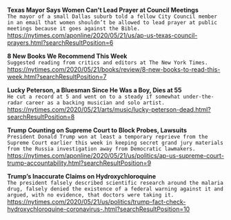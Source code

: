 **Texas Mayor Says Women Can't Lead Prayer at Council Meetings**\
`The mayor of a small Dallas suburb told a fellow City Council member in an email that women shouldn’t be allowed to lead prayer at public meetings because it goes against the Bible.`\
https://nytimes.com/aponline/2020/05/21/us/ap-us-texas-council-prayers.html?searchResultPosition=6

**8 New Books We Recommend This Week**\
`Suggested reading from critics and editors at The New York Times.`\
https://nytimes.com/2020/05/21/books/review/8-new-books-to-read-this-week.html?searchResultPosition=7

**Lucky Peterson, a Bluesman Since He Was a Boy, Dies at 55**\
`He cut a record at 5 and went on to a steady if somewhat under-the-radar career as a backing musician and solo artist.`\
https://nytimes.com/2020/05/21/arts/music/lucky-peterson-dead.html?searchResultPosition=8

**Trump Counting on Supreme Court to Block Probes, Lawsuits**\
`President Donald Trump won at least a temporary reprieve from the Supreme Court earlier this week in keeping secret grand jury materials from the Russia investigation away from Democratic lawmakers.`\
https://nytimes.com/aponline/2020/05/21/us/politics/ap-us-supreme-court-trump-accountability.html?searchResultPosition=9

**Trump’s Inaccurate Claims on Hydroxychloroquine**\
`The president falsely described scientific research around the malaria drug, falsely denied the existence of a federal warning against it and argued, with no evidence, that doctors were taking it.`\
https://nytimes.com/2020/05/21/us/politics/trump-fact-check-hydroxychloroquine-coronavirus-.html?searchResultPosition=10

